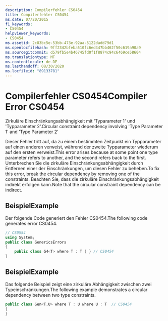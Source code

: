 ```yaml
---
description: Compilerfehler CS0454
title: Compilerfehler CS0454
ms.date: 07/20/2015
f1_keywords:
- CS0454
helpviewer_keywords:
- CS0454
ms.assetid: 2c83bc5e-53bb-473e-92aa-5122dadd79d1
ms.openlocfilehash: 9ff2342bfeba510fc6ed447bb462f50c619a90a9
ms.sourcegitcommit: d579fb5e4b46745fd0f1f8874c94c6469ce58604
ms.translationtype: MT
ms.contentlocale: de-DE
ms.lasthandoff: 08/30/2020
ms.locfileid: "89133781"
---
```

# <a name="compiler-error-cs0454"></a><span data-ttu-id="69c99-103">Compilerfehler CS0454</span><span class="sxs-lookup"><span data-stu-id="69c99-103">Compiler Error CS0454</span></span>
<span data-ttu-id="69c99-104">Zirkuläre Einschränkungsabhängigkeit mit 'Typarameter 1' und 'Typparameter 2'.</span><span class="sxs-lookup"><span data-stu-id="69c99-104">Circular constraint dependency involving 'Type Parameter 1' and 'Type Parameter 2'</span></span>  
  
 <span data-ttu-id="69c99-105">Dieser Fehler tritt auf, da zu einem bestimmten Zeitpunkt ein Typparameter auf einen anderen verweist, während der zweite Typparameter wiederum auf den ersten verweist.</span><span class="sxs-lookup"><span data-stu-id="69c99-105">This error arises because at some point one type parameter refers to another, and the second refers back to the first.</span></span> <span data-ttu-id="69c99-106">Unterbrechen Sie die zirkuläre Einschränkungsabhängigkeit durch Entfernen einer der Einschränkungen, um diesen Fehler zu beheben.</span><span class="sxs-lookup"><span data-stu-id="69c99-106">To fix this error, break the circular dependency by removing one of the constraints.</span></span> <span data-ttu-id="69c99-107">Beachten Sie, dass die zirkuläre Einschränkungsabhängigkeit indirekt erfolgen kann.</span><span class="sxs-lookup"><span data-stu-id="69c99-107">Note that the circular constraint dependency can be indirect.</span></span>  
  
## <a name="example"></a><span data-ttu-id="69c99-108">Beispiel</span><span class="sxs-lookup"><span data-stu-id="69c99-108">Example</span></span>  
 <span data-ttu-id="69c99-109">Der folgende Code generiert den Fehler CS0454.</span><span class="sxs-lookup"><span data-stu-id="69c99-109">The following code generates error CS0454.</span></span>  
  
```csharp  
// CS0554  
using System;  
public class GenericsErrors
{  
    public class G4<T> where T : T { } // CS0454  
}  
```  
  
## <a name="example"></a><span data-ttu-id="69c99-110">Beispiel</span><span class="sxs-lookup"><span data-stu-id="69c99-110">Example</span></span>  
 <span data-ttu-id="69c99-111">Das folgende Beispiel zeigt eine zirkuläre Abhängigkeit zwischen zwei Typeinschränkungen.</span><span class="sxs-lookup"><span data-stu-id="69c99-111">The following example demonstrates a circular dependency between two type constraints.</span></span>  
  
```csharp  
public class Gen<T,U> where T : U where U : T  // CS0454  
{  
}  
```
